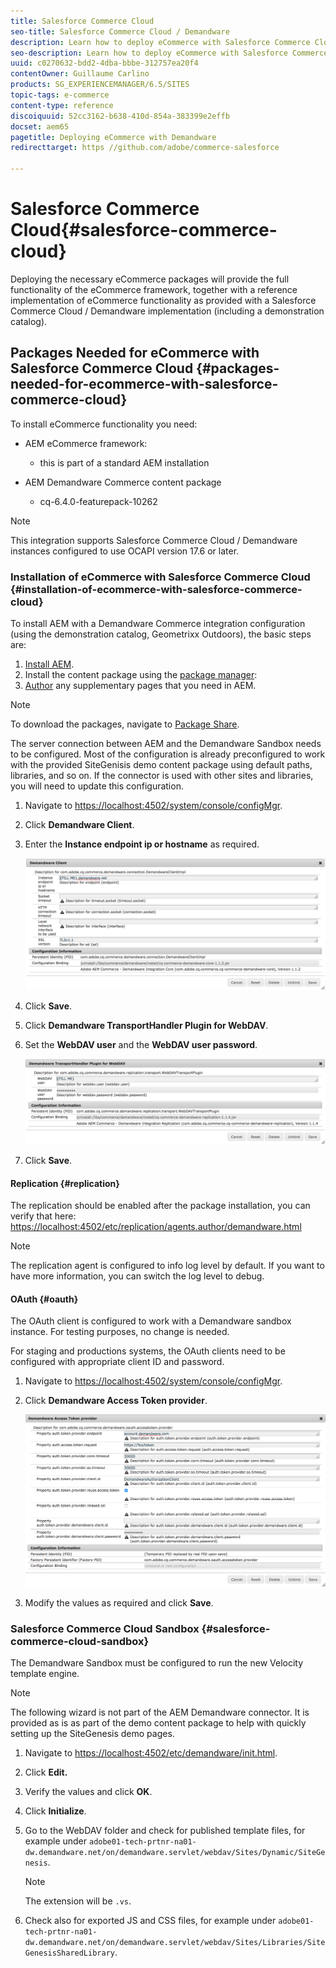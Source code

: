 ```yaml
---
title: Salesforce Commerce Cloud
seo-title: Salesforce Commerce Cloud / Demandware
description: Learn how to deploy eCommerce with Salesforce Commerce Cloud / Demandware.
seo-description: Learn how to deploy eCommerce with Salesforce Commerce Cloud / Demandware.
uuid: c0270632-bdd2-4dba-bbbe-312757ea20f4
contentOwner: Guillaume Carlino
products: SG_EXPERIENCEMANAGER/6.5/SITES
topic-tags: e-commerce
content-type: reference
discoiquuid: 52cc3162-b638-410d-854a-383399e2effb
docset: aem65
pagetitle: Deploying eCommerce with Demandware
redirecttarget: https //github.com/adobe/commerce-salesforce

---
```


# Salesforce Commerce Cloud{#salesforce-commerce-cloud}

Deploying the necessary eCommerce packages will provide the full functionality of the eCommerce framework, together with a reference implementation of eCommerce functionality as provided with a Salesforce Commerce Cloud / Demandware implementation (including a demonstration catalog).

## Packages Needed for eCommerce with Salesforce Commerce Cloud {#packages-needed-for-ecommerce-with-salesforce-commerce-cloud}

To install eCommerce functionality you need:

* AEM eCommerce framework:

    * this is part of a standard AEM installation

* AEM Demandware Commerce content package

    * cq-6.4.0-featurepack-10262

>[!NOTE]
>
>This integration supports Salesforce Commerce Cloud / Demandware instances configured to use OCAPI version 17.6 or later.

### Installation of eCommerce with Salesforce Commerce Cloud {#installation-of-ecommerce-with-salesforce-commerce-cloud}

To install AEM with a Demandware Commerce integration configuration (using the demonstration catalog, Geometrixx Outdoors), the basic steps are:

1. [Install AEM](/help/sites-deploying/deploy.md).
1. Install the content package using the [package manager](/help/sites-administering/package-manager.md):
1. [Author](/help/sites-authoring/page-authoring.md) any supplementary pages that you need in AEM.

>[!NOTE]
>
>To download the packages, navigate to [Package Share](/help/sites-administering/package-manager.md#package-share).

The server connection between AEM and the Demandware Sandbox needs to be configured. Most of the configuration is already preconfigured to work with the provided SiteGenisis demo content package using default paths, libraries, and so on. If the connector is used with other sites and libraries, you will need to update this configuration.

1. Navigate to [https://localhost:4502/system/console/configMgr](https://localhost:4502/system/console/configMgr).
1. Click **Demandware Client**.
1. Enter the **Instance endpoint ip or hostname** as required.

   ![](assets/chlimage_1-5.png)

1. Click **Save**.
1. Click **Demandware TransportHandler Plugin for WebDAV**.
1. Set the **WebDAV user** and the **WebDAV user password**.

   ![](assets/chlimage_1-6.png)

1. Click **Save**.

#### Replication {#replication}

The replication should be enabled after the package installation, you can verify that here: [https://localhost:4502/etc/replication/agents.author/demandware.html](https://localhost:4502/etc/replication/agents.author/demandware.html)

>[!NOTE]
>
>The replication agent is configured to info log level by default. If you want to have more information, you can switch the log level to debug.

#### OAuth {#oauth}

The OAuth client is configured to work with a Demandware sandbox instance. For testing purposes, no change is needed.

For staging and productions systems, the OAuth clients need to be configured with appropriate client ID and password.

1. Navigate to [https://localhost:4502/system/console/configMgr](https://localhost:4502/system/console/configMgr).
1. Click **Demandware Access Token provider**.

   ![](assets/chlimage_1-7.png)

1. Modify the values as required and click **Save**.

### Salesforce Commerce Cloud Sandbox {#salesforce-commerce-cloud-sandbox}

The Demandware Sandbox must be configured to run the new Velocity template engine.

>[!NOTE]
>
>The following wizard is not part of the AEM Demandware connector. It is provided as is as part of the demo content package to help with quickly setting up the SiteGenesis demo pages.

1. Navigate to [https://localhost:4502/etc/demandware/init.html](https://localhost:4502/etc/demandware/init.html).
1. Click **Edit.**
1. Verify the values and click **OK**.
1. Click **Initialize**.
1. Go to the WebDAV folder and check for published template files, for example under `adobe01-tech-prtnr-na01-dw.demandware.net/on/demandware.servlet/webdav/Sites/Dynamic/SiteGenesis`.

   >[!NOTE]
   >
   >The extension will be `.vs`.

1. Check also for exported JS and CSS files, for example under `adobe01-tech-prtnr-na01-dw.demandware.net/on/demandware.servlet/webdav/Sites/Libraries/SiteGenesisSharedLibrary`.

